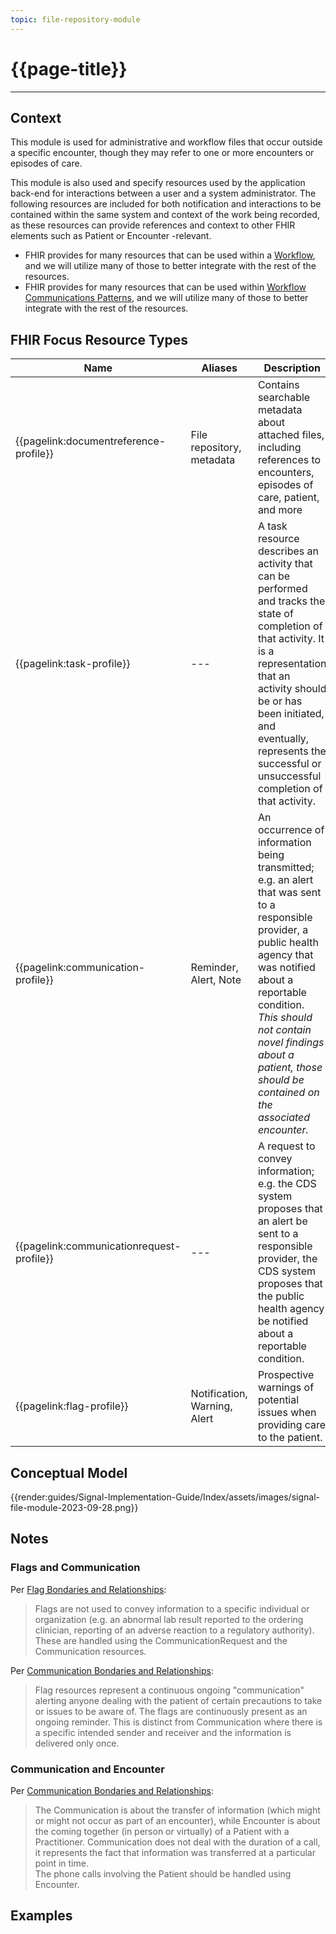 ```yaml
---
topic: file-repository-module
---
```


# {{page-title}}

---

## Context
This module is used for administrative and workflow files that occur outside a specific encounter, though they may refer to one or more encounters or episodes of care.

This module is also used  and specify resources used by the application back-end for interactions between a user and a system administrator.  The following resources are included for both notification and interactions to be contained within the same system and context of the work being recorded, as these resources can provide references and context to other FHIR elements such as Patient or Encounter -relevant.
- FHIR provides for many resources that can be used within a [Workflow](http://hl7.org/fhir/workflow.html), and we will utilize many of those to better integrate with the rest of the resources.
- FHIR provides for many resources that can be used within [Workflow Communications Patterns](http://hl7.org/fhir/workflow-communications.html), and we will utilize many of those to better integrate with the rest of the resources.

## FHIR Focus Resource Types
| Name | Aliases | Description |
| --- | --- | --- |
| {{pagelink:documentreference-profile}} | File repository, metadata        | Contains searchable metadata about attached files, including references to encounters, episodes of care, patient, and more |
| {{pagelink:task-profile}} | --- | A task resource describes an activity that can be performed and tracks the state of completion of that activity. It is a representation that an activity should be or has been initiated, and eventually, represents the successful or unsuccessful completion of that activity. |
| {{pagelink:communication-profile}} | Reminder, Alert, Note | An occurrence of information being transmitted; e.g. an alert that was sent to a responsible provider, a public health agency that was notified about a reportable condition. <br /> *This should not contain novel findings about a patient, those should be contained on the associated encounter.* |
| {{pagelink:communicationrequest-profile}} | --- | A request to convey information; e.g. the CDS system proposes that an alert be sent to a responsible provider, the CDS system proposes that the public health agency be notified about a reportable condition. |
| {{pagelink:flag-profile}} | Notification, Warning, Alert | Prospective warnings of potential issues when providing care to the patient. |

## Conceptual Model

{{render:guides/Signal-Implementation-Guide/Index/assets/images/signal-file-module-2023-09-28.png}}

## Notes

### Flags and Communication

Per [Flag Bondaries and Relationships](http://hl7.org/fhir/flag.html#bnr):
> Flags are not used to convey information to a specific individual or organization (e.g. an abnormal lab result reported to the ordering clinician, reporting of an adverse reaction to a regulatory authority). These are handled using the CommunicationRequest and the Communication resources.

Per [Communication Bondaries and Relationships](http://hl7.org/fhir/communication.html#bnr):
> Flag resources represent a continuous ongoing "communication" alerting anyone dealing with the patient of certain precautions to take or issues to be aware of. The flags are continuously present as an ongoing reminder. This is distinct from Communication where there is a specific intended sender and receiver and the information is delivered only once.

### Communication and Encounter

Per [Communication Bondaries and Relationships](http://hl7.org/fhir/communication.html#bnr):
>  The Communication is about the transfer of information (which might or might not occur as part of an encounter), while Encounter is about the coming together (in person or virtually) of a Patient with a Practitioner. Communication does not deal with the duration of a call, it represents the fact that information was transferred at a particular point in time. <br /> The phone calls involving the Patient should be handled using Encounter. 

## Examples

